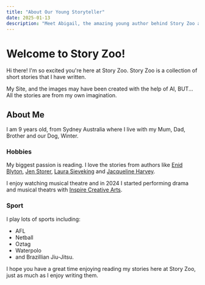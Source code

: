 ```yaml
---
title: "About Our Young Storyteller"
date: 2025-01-13
description: "Meet Abigail, the amazing young author behind Story Zoo and learn about her passion for creating magical tales with animal friends."
---
```


# Welcome to Story Zoo!

Hi there! I'm so excited you're here at Story Zoo. Story Zoo is a collection of short stories that I have written.

My Site, and the images may have been created with the help of AI, BUT... All the stories are from my own imagination.

## About Me

I am 9 years old, from Sydney Australia where I live with my Mum, Dad, Brother and our Dog, Winter.

### Hobbies

My biggest passion is reading. I love the stories from authors like [Enid Blyton](https://en.wikipedia.org/wiki/Enid_Blyton), [Jen Storer](https://jenstorer.com/), [Laura Sieveking](https://writingnsw.org.au/people/laura-sieveking/) and [Jacqueline Harvey](https://jacquelineharvey.com.au/).

I enjoy watching musical theatre and in 2024 I started performing drama and musical theatrs with [Inspire Creative Arts](https://www.inspirecreativearts.com.au/). 

### Sport

I play lots of sports including: 
* AFL
* Netball
* Oztag
* Waterpolo
* and Brazillian Jiu-Jitsu.


I hope you have a great time enjoying reading my stories here at Story Zoo, just as much as I enjoy writing them.